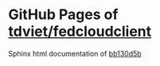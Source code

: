 GitHub Pages of [tdviet/fedcloudclient](https://github.com/tdviet/fedcloudclient.git)
===
Sphinx html documentation of [bb130d5b](https://github.com/tdviet/fedcloudclient/tree/bb130d5b2897a87f0a2c3de7fd9f5c56bb96a27d)
